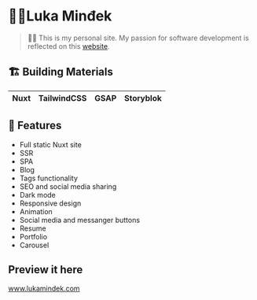 # 👨‍💻Luka Minđek

> 👨‍💻 This is my personal site. My passion for software development is reflected on this [website](https://www.kenjimmy.me).

## 🏗 Building Materials

| Nuxt | TailwindCSS | GSAP | Storyblok |
| :--: | :---------: | :--: | :-------: |

## 🎨 Features

- Full static Nuxt site
- SSR
- SPA
- Blog
- Tags functionality
- SEO and social media sharing
- Dark mode
- Responsive design
- Animation
- Social media and messanger buttons
- Resume
- Portfolio
- Carousel

## Preview it here
www.lukamindek.com
